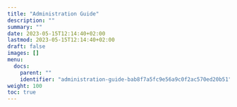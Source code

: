 ```yaml
---
title: "Administration Guide"
description: ""
summary: ""
date: 2023-05-15T12:14:40+02:00
lastmod: 2023-05-15T12:14:40+02:00
draft: false
images: []
menu:
  docs:
    parent: ""
    identifier: "administration-guide-bab8f7a5fc9e56a9c0f2ac570ed20b51"
weight: 100
toc: true
---
```

